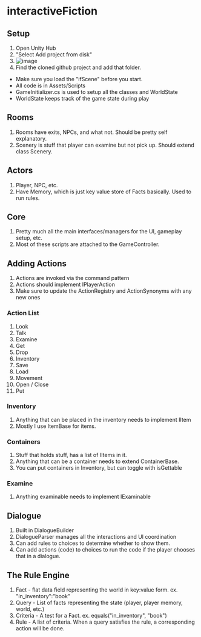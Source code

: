 # interactiveFiction

## Setup

1. Open Unity Hub
2. "Select Add project from disk"
3. ![image](https://github.com/user-attachments/assets/9416fd4a-d36b-479b-a762-22a4fda393bf)
4. Find the cloned github project and add that folder.

- Make sure you load the "ifScene" before you start.
- All code is in Assets/Scripts
- GameInitializer.cs is used to setup all the classes and WorldState
- WorldState keeps track of the game state during play

## Rooms

1. Rooms have exits, NPCs, and what not. Should be pretty self explanatory.
2. Scenery is stuff that player can examine but not pick up. Should extend class Scenery.

## Actors

1. Player, NPC, etc.
2. Have Memory, which is just key value store of Facts basically. Used to run rules.

## Core

1. Pretty much all the main interfaces/managers for the UI, gameplay setup, etc.
2. Most of these scripts are attached to the GameController.

## Adding Actions

1. Actions are invoked via the command pattern
1. Actions should implement IPlayerAction
1. Make sure to update the ActionRegistry and ActionSynonyms with any new ones

### Action List

1. Look
2. Talk
3. Examine
4. Get
5. Drop
6. Inventory
7. Save
8. Load
9. Movement
10. Open / Close
11. Put

### Inventory

1. Anything that can be placed in the inventory needs to implement IItem
2. Mostly I use ItemBase for items.

### Containers

1. Stuff that holds stuff, has a list of IItems in it.
2. Anything that can be a container needs to extend ContainerBase.
3. You can put containers in Inventory, but can toggle with isGettable

### Examine

1. Anything examinable needs to implement IExaminable

## Dialogue

1. Built in DialogueBuilder
2. DialogueParser manages all the interactions and UI coordination
3. Can add rules to choices to determine whether to show them.
4. Can add actions (code) to choices to run the code if the player chooses that in a dialogue.

## The Rule Engine

1. Fact - flat data field representing the world in key:value form. ex. "in_inventory":"book"
2. Query - List of facts representing the state (player, player memory, world, etc.)
3. Criteria - A test for a Fact. ex. equals("in_inventory", "book")
4. Rule - A list of criteria. When a query satisfies the rule, a corresponding action will be done.
